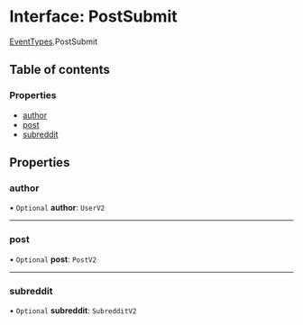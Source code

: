 # Interface: PostSubmit

[EventTypes](../modules/EventTypes.md).PostSubmit

## Table of contents

### Properties

- [author](EventTypes.PostSubmit.md#author)
- [post](EventTypes.PostSubmit.md#post)
- [subreddit](EventTypes.PostSubmit.md#subreddit)

## Properties

### <a id="author" name="author"></a> author

• `Optional` **author**: `UserV2`

---

### <a id="post" name="post"></a> post

• `Optional` **post**: `PostV2`

---

### <a id="subreddit" name="subreddit"></a> subreddit

• `Optional` **subreddit**: `SubredditV2`
